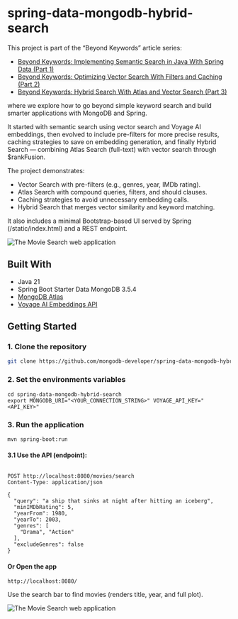 # spring-data-mongodb-hybrid-search

This project is part of the “Beyond Keywords” article series:

- [Beyond Keywords: Implementing Semantic Search in Java With Spring Data (Part 1)](https://dev.to/mongodb/beyond-keywords-implementing-semantic-search-in-java-with-spring-data-part-1-3m68)
- [Beyond Keywords: Optimizing Vector Search With Filters and Caching (Part 2)](https://dev.to/mongodb/beyond-keywords-optimizing-vector-search-with-filters-and-caching-part-2-4e50)
- [Beyond Keywords: Hybrid Search With Atlas and Vector Search (Part 3)](https://dev.to/mongodb/beyond-keywords-hybrid-search-with-atlas-and-vector-search-part-3-5fp3)

where we explore how to go beyond simple keyword search and build smarter applications with MongoDB and Spring.

It started with semantic search using vector search and Voyage AI embeddings, then evolved to include pre-filters for more precise results, caching strategies to save on embedding generation, and finally Hybrid Search — combining Atlas Search (full-text) with vector search through $rankFusion.

The project demonstrates:

- Vector Search with pre-filters (e.g., genres, year, IMDb rating).
- Atlas Search with compound queries, filters, and should clauses.
- Caching strategies to avoid unnecessary embedding calls.
- Hybrid Search that merges vector similarity and keyword matching.

It also includes a minimal Bootstrap-based UI served by Spring (/static/index.html) and a REST endpoint.

<img src="docs/img/webApp.png" alt="The Movie Search web application" />

## Built With

- Java 21
- Spring Boot Starter Data MongoDB 3.5.4
- [MongoDB Atlas](https://www.mongodb.com/cloud/atlas/register) 
- [Voyage AI Embeddings API](https://www.voyageai.com/)

## Getting Started
### 1. Clone the repository

```bash
git clone https://github.com/mongodb-developer/spring-data-mongodb-hybrid-search.git
```

### 2. Set the environments variables
```
cd spring-data-mongodb-hybrid-search
export MONGODB_URI="<YOUR_CONNECTION_STRING>" VOYAGE_API_KEY="<API_KEY>"
```

### 3. Run the application
```
mvn spring-boot:run
```

#### 3.1 Use the API (endpoint):

```

POST http://localhost:8080/movies/search
Content-Type: application/json

{
  "query": "a ship that sinks at night after hitting an iceberg",
  "minIMDbRating": 5,
  "yearFrom": 1980,
  "yearTo": 2003,
  "genres": [
    "Drama", "Action"
  ],
  "excludeGenres": false
}

```

#### Or Open the app
```
http://localhost:8080/
```
Use the search bar to find movies (renders title, year, and full plot).

<img src="docs/img/webAppDetails.png" alt="The Movie Search web application"/> 






 
 